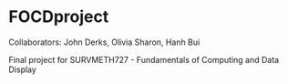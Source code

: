 # FOCDproject
Collaborators:
 John Derks,
 Olivia Sharon,
 Hanh Bui
 
Final project for SURVMETH727 - Fundamentals of Computing and Data Display

